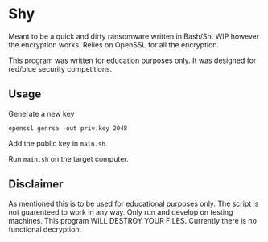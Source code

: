 # Shy
Meant to be a quick and dirty ransomware written in Bash/Sh. WIP however the encryption works.
Relies on OpenSSL for all the encryption.

This program was written for education purposes only. It was designed for red/blue security competitions.

## Usage
Generate a new key
```
openssl genrsa -out priv.key 2048
```

Add the public key in `main.sh`.

Run `main.sh` on the target computer.

## Disclaimer
As mentioned this is to be used for educational purposes only. The script is not guarenteed to work in any way.
Only run and develop on testing machines. This program WILL DESTROY YOUR FILES. Currently there is no functional decryption.
